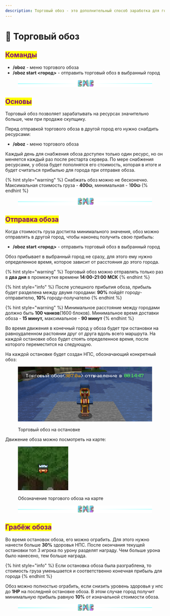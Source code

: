 ```yaml
---
description: Торговый обоз - это дополнительный способ заработка для городов.
---
```


# 🐎 Торговый обоз

## <mark style="color:purple;">Команды</mark>

* **/oboz** - меню торгового обоза
* **/oboz start <город>** - отправить торговый обоз в выбранный город

<figure><img src="../.gitbook/assets/gitlab_hr7.svg" alt=""><figcaption></figcaption></figure>

## <mark style="color:purple;">Основы</mark>

Торговый обоз позволяет зарабатывать на ресурсах значительно больше, чем при продаже скупщику.

Перед отправкой торгового обоза в другой город его нужно снабдить ресурсами:

* **/oboz** - меню торгового обоза

Каждый день для снабжения обоза доступен только один ресурс, но он меняется каждый раз после рестарта сервера. По мере снабжения ресурсами, у обоза будет пополнятся его стоимость, которая в итоге и будет считаться прибылью для города при отправке обоза.

{% hint style="warning" %}
Снабжать обоз можно не бесконечно. Максимальная стоимость груза - **400⛀**, минимальная - 1**00⛀**
{% endhint %}

<figure><img src="../.gitbook/assets/gitlab_hr7.svg" alt=""><figcaption></figcaption></figure>

## <mark style="color:purple;">Отправка обоза</mark>

Когда стоимость груза достигла минимального значения, обоз можно отправлять в другой город, чтобы наконец получить свою прибыль:&#x20;

* **/oboz start <город>** - отправить торговый обоз в выбранный город

Обоз прибывает в выбранный город не сразу, для этого ему нужно определенное время, которое зависит от расстояния до  этого города.

{% hint style="warning" %}
Торговый обоз можно отправлять только раз в **два дня** в промежутке времени **14:00-21:00 МСК**
{% endhint %}

{% hint style="info" %}
После успешного прибытия обоза, прибыль будет разделена между двумя городами: **90%** пойдёт городу-отправителю, **10%** городу-получателю
{% endhint %}

{% hint style="warning" %}
Минимальное расстояние между городами должно быть **100 чанков**(1600 блоков). Минимальное время доставки обоза - **15 минут,** максимальное - **90 минут**
{% endhint %}

Во время движения в конечный город у обоза будет три остановки на равноудаленном растоянии друг от друга вдоль всего маршрута. На каждой остановке обоз будет стоять определенное время, после которого переместится на следующую.

На каждой остановке будет создан НПС, обозначающий конкретный обоз:

<figure><img src="../.gitbook/assets/image (25).png" alt=""><figcaption><p>Торговый обоз на остановке</p></figcaption></figure>

Движение обоза можно посмотреть на карте:

<figure><img src="../.gitbook/assets/image (24).png" alt=""><figcaption><p>Обозначение торгового обоза на карте</p></figcaption></figure>

<figure><img src="../.gitbook/assets/gitlab_hr7.svg" alt=""><figcaption></figcaption></figure>

## <mark style="color:purple;">Грабёж обоза</mark>

Во время остановок обоза, его можно ограбить. Для этого нужно нанести больше **30%** здоровья НПС. После окончания текущей остановки топ 3 игрока по урону разделят награду. Чем больше урона было нанесено, тем больше награда.

{% hint style="info" %}
Если остановка обоза была разграблена, то стоимость груза уменьшается и соответственно конечная прибыль для города
{% endhint %}

Обоз можно полностью ограбить, если снизить уровень здоровья у нпс до **1HP** на последней остановке обоза. В этом случае город получит минимальную прибыль равную **10%** от изначальной стоимости обоза.

<figure><img src="../.gitbook/assets/gitlab_hr7.svg" alt=""><figcaption></figcaption></figure>
